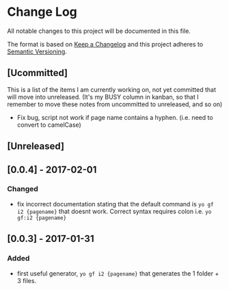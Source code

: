 # Change Log
All notable changes to this project will be documented in this file.

The format is based on [Keep a Changelog](http://keepachangelog.com/) 
and this project adheres to [Semantic Versioning](http://semver.org/).

## [Ucommitted]

This is a list of the items I am currently working on, not yet committed that will move into unreleased. (It's my BUSY column in kanban, so that I remember to move these notes from uncommitted to unreleased, and so on)

- Fix bug, script not work if page name contains a hyphen. (i.e. need to convert to camelCase)

## [Unreleased]

## [0.0.4] - 2017-02-01

### Changed
- fix incorrect documentation stating that the default command is `yo gf i2 {pagename}` that doesnt work. Correct syntax requires colon i.e. `yo gf:i2 {pagename}`

## [0.0.3] - 2017-01-31
### Added
- first useful generator, `yo gf i2 {pagename}` that generates the 1 folder + 3 files.
